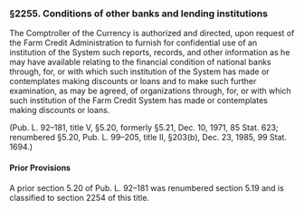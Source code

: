 ### §2255. Conditions of other banks and lending institutions ###

The Comptroller of the Currency is authorized and directed, upon request of the Farm Credit Administration to furnish for confidential use of an institution of the System such reports, records, and other information as he may have available relating to the financial condition of national banks through, for, or with which such institution of the System has made or contemplates making discounts or loans and to make such further examination, as may be agreed, of organizations through, for, or with which such institution of the Farm Credit System has made or contemplates making discounts or loans.

(Pub. L. 92–181, title V, §5.20, formerly §5.21, Dec. 10, 1971, 85 Stat. 623; renumbered §5.20, Pub. L. 99–205, title II, §203(b), Dec. 23, 1985, 99 Stat. 1694.)

#### Prior Provisions ####

A prior section 5.20 of Pub. L. 92–181 was renumbered section 5.19 and is classified to section 2254 of this title.